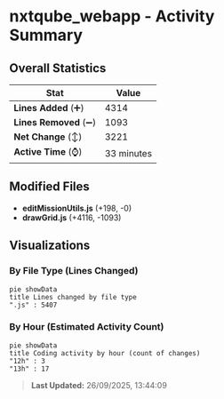 # nxtqube_webapp - Activity Summary 

## Overall Statistics

| Stat                   | Value                                                             |
| ---------------------- | ----------------------------------------------------------------- |
| **Lines Added** (➕)   | 4314                                          |
| **Lines Removed** (➖) | 1093                                        |
| **Net Change** (↕)    | 3221                |
| **Active Time** (⌚)   | 33 minutes |


## Modified Files
- **editMissionUtils.js** (+198, -0)
- **drawGrid.js** (+4116, -1093)

## Visualizations

### By File Type (Lines Changed)

```mermaid
pie showData
title Lines changed by file type
".js" : 5407
```

### By Hour (Estimated Activity Count)

```mermaid
pie showData
title Coding activity by hour (count of changes)
"12h" : 3
"13h" : 17
```


> **Last Updated:** 26/09/2025, 13:44:09
